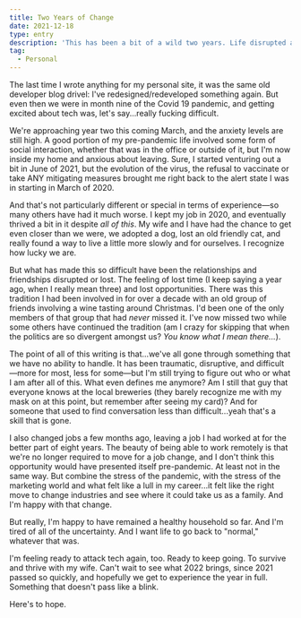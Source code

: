 ```yaml
---
title: Two Years of Change
date: 2021-12-18
type: entry
description: 'This has been a bit of a wild two years. Life disrupted and changed. Friends lost...and lost respect. It has been hard to keep up with tech. This is not about tech.'
tag:
  - Personal
---
```


The last time I wrote anything for my personal site, it was the same old developer blog drivel: I've redesigned/redeveloped something again. But even then we were in month nine of the Covid 19 pandemic, and getting excited about tech was, let's say...really fucking difficult.

We're approaching year two this coming March, and the anxiety levels are still high. A good portion of my pre-pandemic life involved some form of social interaction, whether that was in the office or outside of it, but I'm now inside my home and anxious about leaving. Sure, I started venturing out a bit in June of 2021, but the evolution of the virus, the refusal to vaccinate or take ANY mitigating measures brought me right back to the alert state I was in starting in March of 2020.

And that's not particularly different or special in terms of experience&mdash;so many others have had it much worse. I kept my job in 2020, and eventually thrived a bit in it despite _all of this_. My wife and I have had the chance to get even closer than we were, we adopted a dog, lost an old friendly cat, and really found a way to live a little more slowly and for ourselves. I recognize how lucky we are.

But what has made this so difficult have been the relationships and friendships disrupted or lost. The feeling of lost time (I keep saying a year ago, when I really mean three) and lost opportunities. There was this tradition I had been involved in for over a decade with an old group of friends involving a wine tasting around Christmas. I'd been one of the only members of that group that had _never_ missed it. I've now missed two while some others have continued the tradition (am I crazy for skipping that when the politics are so divergent amongst us? _You know what I mean there..._).

The point of all of this writing is that...we've all gone through something that we have no ability to handle. It has been traumatic, disruptive, and difficult&mdash;more for most, less for some&mdash;but I'm still trying to figure out who or what I am after all of this. What even defines me anymore? Am I still that guy that everyone knows at the local breweries (they barely recognize me with my mask on at this point, but remember after seeing my card)? And for someone that used to find conversation less than difficult...yeah that's a skill that is gone.

I also changed jobs a few months ago, leaving a job I had worked at for the better part of eight years. The beauty of being able to work remotely is that we're no longer required to move for a job change, and I don't think this opportunity would have presented itself pre-pandemic. At least not in the same way. But combine the stress of the pandemic, with the stress of the marketing world and what felt like a lull in my career...it felt like the right move to change industries and see where it could take us as a family. And I'm happy with that change.

But really, I'm happy to have remained a healthy household so far. And I'm tired of all of the uncertainty. And I want life to go back to "normal," whatever that was.

I'm feeling ready to attack tech again, too. Ready to keep going. To survive and thrive with my wife. Can't wait to see what 2022 brings, since 2021 passed so quickly, and hopefully we get to experience the year in full. Something that doesn't pass like a blink.

Here's to hope.

